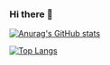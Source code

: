 ### Hi there 👋

[![Anurag's GitHub stats](https://github-readme-stats.vercel.app/api?username=Tito-74)](https://github.com/anuraghazra/github-readme-stats)

[![Top Langs](https://github-readme-stats.vercel.app/api/top-langs/?username=Tito-74)](https://github.com/anuraghazra/github-readme-stats)

<!--
**Tito-74/Tito-74** is a ✨ _special_ ✨ repository because its `README.md` (this file) appears on your GitHub profile.

Here are some ideas to get you started:

- 🔭 I’m currently working on ...
- 🌱 I’m currently learning ...
- 👯 I’m looking to collaborate on ...
- 🤔 I’m looking for help with ...
- 💬 Ask me about ...
- 📫 How to reach me: ...
- 😄 Pronouns: ...
- ⚡ Fun fact: ...
-->
